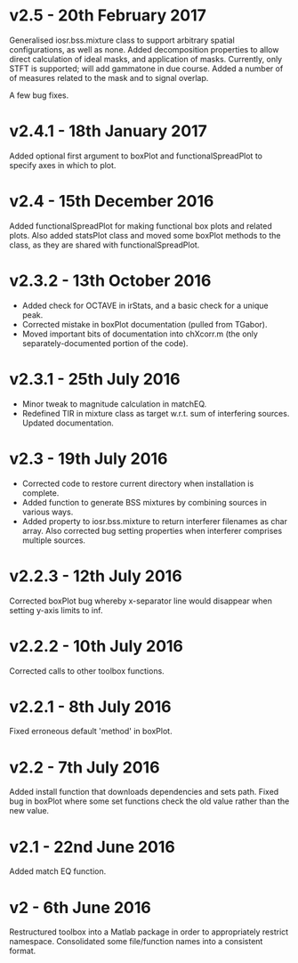 # v2.5 - 20th February 2017

Generalised iosr.bss.mixture class to support arbitrary spatial configurations, as well as none. Added decomposition properties to allow direct calculation of ideal masks, and application of masks. Currently, only STFT is supported; will add gammatone in due course. Added a number of of measures related to the mask and to signal overlap.

A few bug fixes.

# v2.4.1 - 18th January 2017

Added optional first argument to boxPlot and functionalSpreadPlot to specify axes in which to plot.

# v2.4 - 15th December 2016

Added functionalSpreadPlot for making functional box plots and related plots. Also added statsPlot class and moved some boxPlot methods to the class, as they are shared with functionalSpreadPlot.

# v2.3.2 - 13th October 2016

* Added check for OCTAVE in irStats, and a basic check for a unique peak.
* Corrected mistake in boxPlot documentation (pulled from TGabor).
* Moved important bits of documentation into chXcorr.m (the only separately-documented portion of the code).

# v2.3.1 - 25th July 2016

* Minor tweak to magnitude calculation in matchEQ.
* Redefined TIR in mixture class as target w.r.t. sum of interfering sources. Updated documentation.

# v2.3 - 19th July 2016

* Corrected code to restore current directory when installation is complete.
* Added function to generate BSS mixtures by combining sources in various ways.
* Added property to iosr.bss.mixture to return interferer filenames as char array. Also corrected bug setting properties when interferer comprises multiple sources.

# v2.2.3 - 12th July 2016

Corrected boxPlot bug whereby x-separator line would disappear when setting y-axis limits to inf.

# v2.2.2 - 10th July 2016

Corrected calls to other toolbox functions.

# v2.2.1 - 8th July 2016

Fixed erroneous default 'method' in boxPlot.

# v2.2 - 7th July 2016

Added install function that downloads dependencies and sets path. Fixed bug in boxPlot where some set functions check the old value rather than the new value.

# v2.1 - 22nd June 2016

Added match EQ function.

# v2 - 6th June 2016

Restructured toolbox into a Matlab package in order to appropriately restrict namespace. Consolidated some file/function names into a consistent format.

